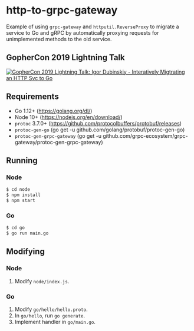 # http-to-grpc-gateway

Example of using `grpc-gateway` and `httputil.ReverseProxy` to migrate a service to Go and gRPC by automatically proxying requests for unimplemented methods to the old service.

## GopherCon 2019 Lightning Talk

[![GopherCon 2019 Lightning Talk: Igor Dubinskiy - Interatively Migtrating an HTTP Svc to Go
](https://img.youtube.com/vi/JnbqLH9lPjM/0.jpg)](https://www.youtube.com/watch?v=JnbqLH9lPjM&list=PL2ntRZ1ySWBedT1MDWF4xAD39vAad0DBT&index=19&t=0s)

## Requirements

* Go 1.12+ (https://golang.org/dl/)
* Node 10+ (https://nodejs.org/en/download/)
* `protoc` 3.7.0+ (https://github.com/protocolbuffers/protobuf/releases)
* `protoc-gen-go` (go get -u github.com/golang/protobuf/protoc-gen-go)
* `protoc-gen-grpc-gateway` (go get -u github.com/grpc-ecosystem/grpc-gateway/protoc-gen-grpc-gateway)

## Running

### Node

```sh
$ cd node
$ npm install
$ npm start
```

### Go

```sh
$ cd go
$ go run main.go
```

## Modifying

### Node

1. Modify `node/index.js`.

### Go

1. Modify `go/hello/hello.proto`.
1. In `go/hello`, run `go generate`.
1. Implement handler in `go/main.go`.
